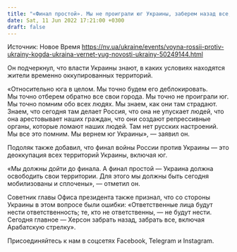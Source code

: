 ```yaml
---
title: "«Финал простой». Мы не проиграли юг Украины, заберем назад все, включая Арабатскую стрелку — Подоляк"
date: Sat, 11 Jun 2022 17:21:00 +0300
draft: false
---
```

Источник: Новое Время https://nv.ua/ukraine/events/voyna-rossii-protiv-ukrainy-kogda-ukraina-vernet-yug-novosti-ukrainy-50249144.html


 Он подчеркнул, что власти Украины знают, в каких условиях находятся жители временно оккупированных территорий.

«Относительно юга в целом. Мы точно будем его деблокировать. Мы точно отберем обратно все свои города. Мы точно не проиграли юг. Мы точно помним обо всех людях. Мы знаем, как они там страдают. Знаем, что сегодня там делает Россия, что она не упускает людей, что она арестовывает наших граждан, что они создают репрессивные органы, которые ломают наших людей. Там нет русских настроений. Мы все это помним. Мы вернем юг Украины», — заявил он.

Подоляк также добавил, что финал войны России против Украины — это деоккупация всех территорий Украины, включая юг.

«Мы должны дойти до финала. А финал простой — Украина должна освободить свои территории. Для этого мы должны быть сегодня мобилизованы и сплочены», — отметил он.

Советник главы Офиса президента также признал, что со стороны Украины в этом вопросе были ошибки: «Ответственные лица будут нести ответственность; те, кто не ответственны, — не будут нести. Сегодня главное — Херсон забрать назад, забрать все, включая Арабатскую стрелку».

Присоединяйтесь к нам в соцсетях Facebook, Telegram и Instagram.
